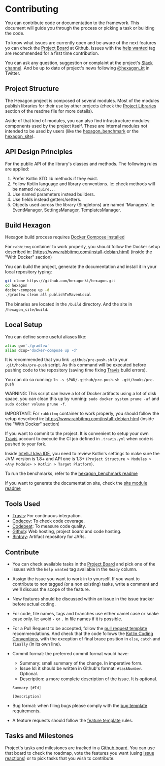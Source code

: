 
# Contributing

You can contribute code or documentation to the framework. This document will guide you through the
process or picking a task or building the code.

To know what issues are currently open and be aware of the next features yo can check the
[Project Board] at Github. Issues with the [help wanted] tag are recommended for a first time
contribution.

You can ask any question, suggestion or complaint at the project's [Slack channel][Slack]. And be up
to date of project's news following [@hexagon_kt] in Twitter.

[Project Board]: https://github.com/hexagonkt/hexagon/projects/1
[Slack]: https://kotlinlang.slack.com/messages/hexagon
[@hexagon_kt]: https://twitter.com/hexagon_kt
[help wanted]: https://github.com/hexagonkt/hexagon/issues?q=is%3Aissue+is%3Aopen+label%3A%22help+wanted%22

## Project Structure

The Hexagon project is composed of several modules. Most of the modules publish libraries for their
use by other projects (check the [Project Libraries] section of the readme file for more details).

Aside of that kind of modules, you can also find infrastructure modules: components used by the
project itself. These are internal modules not intended to be used by users (like the
[hexagon_benchmark] or the [hexagon_site]).

[Project Libraries]: https://github.com/hexagonkt/hexagon/blob/master/README.md#hexagon-libraries
[hexagon_benchmark]: https://github.com/hexagonkt/hexagon/blob/master/hexagon_benchmark/README.md
[hexagon_site]: https://github.com/hexagonkt/hexagon/blob/master/hexagon_site/README.md

## API Design Principles

For the public API of the library's classes and methods. The following rules are applied:

1. Prefer Kotlin STD lib methods if they exist.
2. Follow Kotlin language and library conventions. Ie: check methods will be named `require...`
3. Use named parameters instead builders.
4. Use fields instead getters/setters.
5. Objects used across the library (Singletons) are named 'Managers'. Ie: EventManager,
   SettingsManager, TemplatesManager.

## Build Hexagon

Hexagon build process requires [Docker Compose installed](https://docs.docker.com/compose/install)

For `rabbitmq` container to work properly, you should follow the Docker setup described in:
[https://www.rabbitmq.com/install-debian.html] (inside the "With Docker" section)

You can build the project, generate the documentation and install it in your local repository
typing:

```bash
git clone https://github.com/hexagonkt/hexagon.git
cd hexagon
docker-compose up -d
./gradlew clean all publishToMavenLocal
```

The binaries are located in the `/build` directory. And the site in `/hexagon_site/build`.

## Local Setup

You can define some useful aliases like:

```bash
alias gw='./gradlew'
alias dcup='docker-compose up -d'
```

It is recommended that you link `.github/pre-push.sh` to your `.git/hooks/pre-push` script. As
this command will be executed before pushing code to the repository (saving time fixing [Travis]
build errors).

You can do so running: `ln -s $PWD/.github/pre-push.sh .git/hooks/pre-push`

WARNING: This script can leave a lot of Docker artifacts using a lot of disk space, you can clean
this up by running: `sudo docker system prune -af` and `sudo docker volume prune -f`.

IMPORTANT: For `rabbitmq` container to work properly, you should follow the setup described in:
https://www.rabbitmq.com/install-debian.html (inside the "With Docker" section)

If you want to commit to the project. It is convenient to setup your own [Travis] account to execute
the CI job defined in `.travis.yml` when code is pushed to your fork.

Inside [IntelliJ Idea IDE], you need to review Kotlin's settings to make sure the JVM version is
1.8+ and API one is 1.3+ (`Project Structure > Modules > <Any Module> > Kotlin > Target Platform`).

To run the benchmarks, refer to the [hexagon_benchmark readme][hexagon_benchmark]

If you want to generate the documentation site, check the [site module readme][hexagon_site]

[IntelliJ Idea IDE]: https://www.jetbrains.com/idea

## Tools Used

* [Travis]: For continuous integration.
* [Codecov]: To check code coverage.
* [Codebeat]: To measure code quality.
* [Github]: Web hosting, project board and code hosting.
* [Bintray]: Artifact repository for JARs.

[Travis]: https://travis-ci.org
[Codecov]: https://codecov.io
[Codebeat]: https://codebeat.co
[Github]: https://github.com
[Bintray]: https://bintray.com

## Contribute

* You can check available tasks in the [Project Board] and pick one of the issues with the
  `help wanted` tag available in the `Ready` column.
   
* Assign the issue you want to work in to yourself. If you want to contribute to non tagged (or a
  non existing) tasks, write a comment and we'll discuss the scope of the feature.

* New features should be discussed within an issue in the issue tracker before actual coding.

* For code, file names, tags and branches use either camel case or snake case only. Ie: avoid `-` or
  `.` in file names if it is possible.

* For a Pull Request to be accepted, follow the [pull request template] recommendations. And check
  that the code follows the [Kotlin Coding Conventions], with the exception of final brace
  position in `else`, `catch` and `finally` (in its own line).

* Commit format: the preferred commit format would have:
  - Summary: small summary of the change. In imperative form.
  - Issue Id: it should be written in Github's format: `#taskNumber`. Optional.
  - Description: a more complete description of the issue. It is optional.

  ```
  Summary [#Id]

  [Description]
  ```

* Bug format: when filing bugs please comply with the [bug template] requirements.

* A feature requests should follow the [feature template] rules.

[pull request template]: https://github.com/hexagonkt/hexagon/blob/master/.github/pull_request_template.md
[Kotlin Coding Conventions]: https://kotlinlang.org/docs/reference/coding-conventions.html
[bug template]: https://github.com/hexagonkt/hexagon/blob/master/.github/ISSUE_TEMPLATE/bug.md
[feature template]: https://github.com/hexagonkt/hexagon/blob/master/.github/ISSUE_TEMPLATE/feature.md

## Tasks and Milestones

Project's tasks and milestones are tracked in a [Github board][Project Board]. You can use that
board to check the roadmap, vote the features you want (using [issue reactions]) or to pick tasks
that you wish to contribute.

[issue reactions]: https://github.com/blog/2119-add-reactions-to-pull-requests-issues-and-comments
